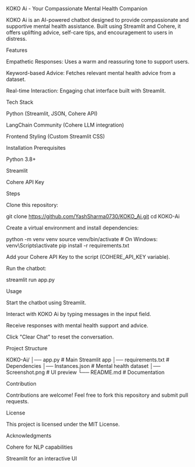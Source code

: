 KOKO Ai - Your Compassionate Mental Health Companion



KOKO Ai is an AI-powered chatbot designed to provide compassionate and supportive mental health assistance. Built using Streamlit and Cohere, it offers uplifting advice, self-care tips, and encouragement to users in distress.

Features

Empathetic Responses: Uses a warm and reassuring tone to support users.

Keyword-based Advice: Fetches relevant mental health advice from a dataset.

Real-time Interaction: Engaging chat interface built with Streamlit.


Tech Stack

Python (Streamlit, JSON, Cohere API)

LangChain Community (Cohere LLM integration)

Frontend Styling (Custom Streamlit CSS)

Installation Prerequisites

Python 3.8+

Streamlit

Cohere API Key

Steps

Clone this repository:

git clone https://github.com/YashSharma0730/KOKO_Ai.git
cd KOKO-Ai

Create a virtual environment and install dependencies:

python -m venv venv
source venv/bin/activate  # On Windows: venv\Scripts\activate
pip install -r requirements.txt

Add your Cohere API Key to the script (COHERE_API_KEY variable).

Run the chatbot:

streamlit run app.py

Usage

Start the chatbot using Streamlit.

Interact with KOKO Ai by typing messages in the input field.

Receive responses with mental health support and advice.

Click "Clear Chat" to reset the conversation.

Project Structure

KOKO-Ai/
│── app.py                   # Main Streamlit app
│── requirements.txt         # Dependencies
│── Instances.json           # Mental health dataset
│── Screenshot.png           # UI preview
└── README.md                # Documentation

Contribution

Contributions are welcome! Feel free to fork this repository and submit pull requests.

License

This project is licensed under the MIT License.

Acknowledgments

Cohere for NLP capabilities

Streamlit for an interactive UI

